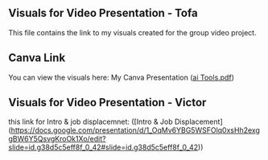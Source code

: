 ## Visuals for Video Presentation - Tofa
This file contains the link to my visuals created for the group video project.
## Canva Link
You can view the visuals here: My Canva Presentation ([ai Tools.pdf](https://github.com/user-attachments/files/22918424/ai.Tools.pdf))

## Visuals for Video Presentation - Victor
this link for Intro & job displacemnet:
([Intro & Job Displacement] (https://docs.google.com/presentation/d/1_OqMv6YBG5WSFOlq0xsHh2exggBW6Y5QsvgKroOk1Xo/edit?slide=id.g38d5c5eff8f_0_42#slide=id.g38d5c5eff8f_0_42))
